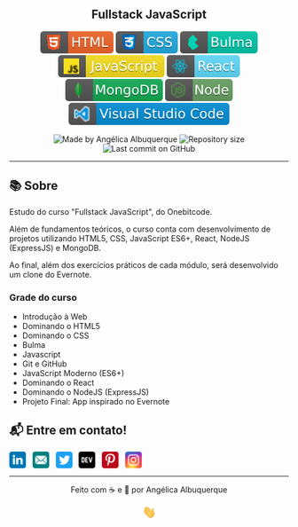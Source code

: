 <h2 align="center">
  Fullstack JavaScript
</h2>

<p align="center">
<img alt="badge html" src="https://raw.githubusercontent.com/angelicaalbuquerque/badges-and-icons/f96545c39b9ff34534ee166d78e4bcef00de3928/badges/html.svg">
<img alt="badge css" src="https://raw.githubusercontent.com/angelicaalbuquerque/badges-and-icons/f96545c39b9ff34534ee166d78e4bcef00de3928/badges/css.svg">
<img alt="badge bulma" src="https://raw.githubusercontent.com/angelicaalbuquerque/badges-and-icons/main/badges/bulma.svg">
<img alt="badge javascript" src="https://raw.githubusercontent.com/angelicaalbuquerque/badges-and-icons/main/badges/javascript.svg">
<img alt="badge react" src="https://raw.githubusercontent.com/angelicaalbuquerque/badges-and-icons/main/badges/badge-react.svg">
<img alt="badge mongoDB" src="https://raw.githubusercontent.com/angelicaalbuquerque/badges-and-icons/main/badges/mongoDB.svg">
<img alt="badge node" src="https://raw.githubusercontent.com/angelicaalbuquerque/badges-and-icons/main/badges/node.svg">
<img alt="badge vscode" src="https://raw.githubusercontent.com/angelicaalbuquerque/badges-and-icons/f96545c39b9ff34534ee166d78e4bcef00de3928/badges/visual-studio-code.svg">
</p>

<p align="center">
<img alt="Made by Angélica Albuquerque" src="https://img.shields.io/badge/made%20by-Angélica Albuquerque-%20?color=232323">
<img alt="Repository size" src="https://img.shields.io/github/repo-size/angelicaalbuquerque/fullstack-javascript?color=232323">
<img alt="Last commit on GitHub" src="https://img.shields.io/github/last-commit/angelicaalbuquerque/fullstack-javascript?color=232323">
</p>

---

## 📚 Sobre

<p>
Estudo do curso "Fullstack JavaScript", do Onebitcode.

Além de fundamentos teóricos, o curso conta com desenvolvimento de projetos utilizando HTML5, CSS, JavaScript ES6+, React, NodeJS (ExpressJS) e MongoDB.

Ao final, além dos exercícios práticos de cada módulo, será desenvolvido um clone do Evernote.

### Grade do curso

- Introdução à Web
- Dominando o HTML5
- Dominando o CSS
- Bulma
- Javascript
- Git e GitHub
- JavaScript Moderno (ES6+)
- Dominando o React
- Dominando o NodeJS (ExpressJS)
- Projeto Final: App inspirado no Evernote

## 📬 Entre em contato!

<p align="left">

  <a href="https://linkedin.com/in/angelica-albuquerque/" target="blank" style="text-decoration: none; color: unset;">
    <img align="center" src="https://raw.githubusercontent.com/angelicaalbuquerque/badges-and-icons/f7a53a1a79600d93eed5e21e8f32ff0256471e00/icons/linkedin.svg" alt="Linkedin" height="30" width="30" />
  </a> &nbsp
  <a href="mailto:angelica.o.albuquerque@gmail.com" target="blank" style="text-decoration: none;">
    <img align="center" src="https://raw.githubusercontent.com/angelicaalbuquerque/badges-and-icons/f7a53a1a79600d93eed5e21e8f32ff0256471e00/icons/email.svg" alt="Email" height="30" width="30" />
  </a> &nbsp 
  <a href="https://twitter.com/frontangie" target="blank" style="text-decoration: none;">
    <img align="center" src="https://raw.githubusercontent.com/angelicaalbuquerque/badges-and-icons/f7a53a1a79600d93eed5e21e8f32ff0256471e00/icons/twitter.svg" alt="Twitter" height="30" width="30" />
    </a> &nbsp
  <a href="https://dev.to/frontangie" target="blank" style="text-decoration: none;">
    <img align="center" src="https://raw.githubusercontent.com/angelicaalbuquerque/badges-and-icons/f7a53a1a79600d93eed5e21e8f32ff0256471e00/icons/devto.svg" alt="DevTo" height="30" width="30" />
  </a> &nbsp
  <a href="https://br.pinterest.com/FrontAngie/" target="blank" style="text-decoration: none;">
    <img align="center" src="https://raw.githubusercontent.com/angelicaalbuquerque/badges-and-icons/f7a53a1a79600d93eed5e21e8f32ff0256471e00/icons/pinterest.svg" alt="Pinterest" height="30" width="30" />
  </a> &nbsp
  <a href="https://instagram.com/frontangie" target="blank" style="text-decoration: none;">
    <img align="center" src="https://raw.githubusercontent.com/angelicaalbuquerque/badges-and-icons/f7a53a1a79600d93eed5e21e8f32ff0256471e00/icons/instagram.svg" alt="Instagram" height="30" width="30" />
  </a> &nbsp &nbsp
</p>

---

<p align="center">
Feito com ☕ e 🖤 por Angélica Albuquerque
</p>

<p align="center">
<img src="https://raw.githubusercontent.com/angelicaalbuquerque/badges-and-icons/main/gif/hi.gif" width="25px"> 
</p>

